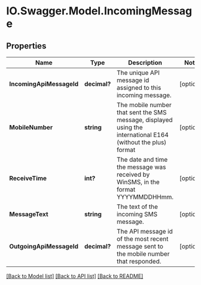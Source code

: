 # IO.Swagger.Model.IncomingMessage
## Properties

Name | Type | Description | Notes
------------ | ------------- | ------------- | -------------
**IncomingApiMessageId** | **decimal?** | The unique API message id assigned to this incoming message.  | [optional] 
**MobileNumber** | **string** | The mobile number that sent the SMS message, displayed using the international E164 (without the plus) format  | [optional] 
**ReceiveTime** | **int?** | The date and time the message was received by WinSMS, in the format YYYYMMDDHHmm.  | [optional] 
**MessageText** | **string** | The text of the incoming SMS message.  | [optional] 
**OutgoingApiMessageId** | **decimal?** | The API message id of the most recent message sent to the mobile number that responded.  | [optional] 

[[Back to Model list]](../README.md#documentation-for-models) [[Back to API list]](../README.md#documentation-for-api-endpoints) [[Back to README]](../README.md)

